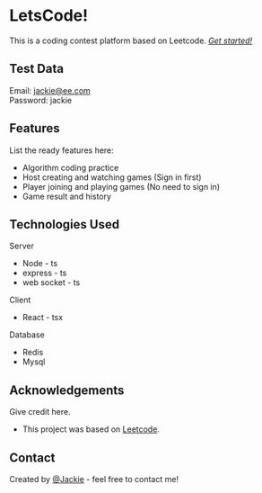 # LetsCode!
This is a coding contest platform based on Leetcode.
[_Get started!_](https://letscode.courater.com/)

## Test Data
Email: jackie@ee.com \
Password: jackie

## Features
List the ready features here:
- Algorithm coding practice
- Host creating and watching games (Sign in first)
- Player joining and playing games (No need to sign in)
- Game result and history

## Technologies Used
Server
- Node - ts
- express - ts
- web socket - ts
  
Client
- React - tsx

Database
- Redis
- Mysql

## Acknowledgements
Give credit here.
- This project was based on [Leetcode](https://leetcode.com/problemset/all/).

## Contact
Created by [@Jackie](https://shift0965.github.io/personal/) - feel free to contact me!
